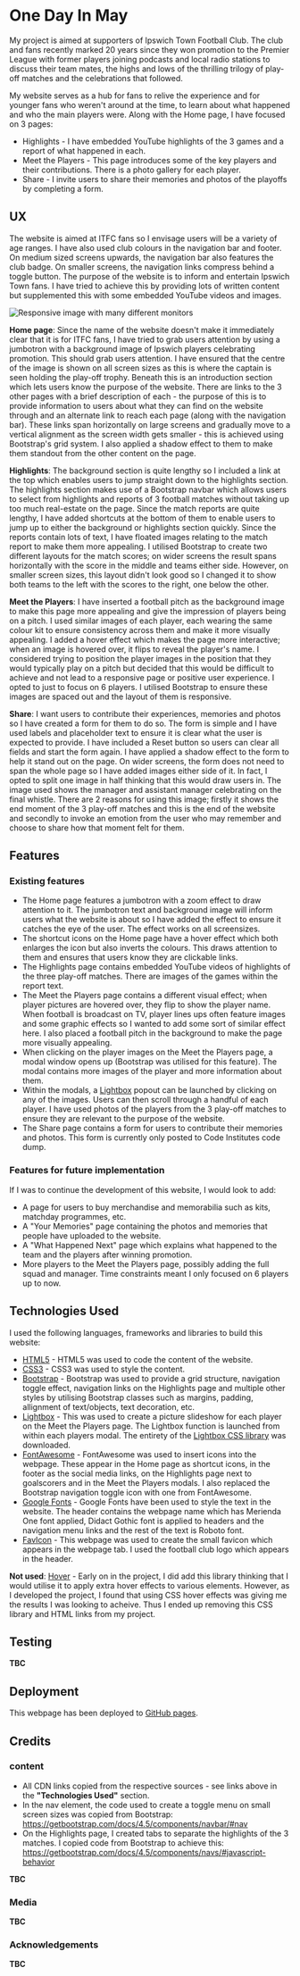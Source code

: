 # One Day In May

My project is aimed at supporters of Ipswich Town Football Club.  The club and fans recently marked 20 years since they won promotion to the Premier League with former players joining podcasts and local radio stations to discuss their team mates, the highs and lows of the thrilling trilogy of play-off matches and the celebrations that followed.

My website serves as a hub for fans to relive the experience and for younger fans who weren't around at the time, to learn about what happened and who the main players were.  Along with the Home page, I have focused on 3 pages:
- Highlights - I have embedded YouTube highlights of the 3 games and a report of what happened in each.
- Meet the Players - This page introduces some of the key players and their contributions.  There is a photo gallery for each player.
- Share - I invite users to share their memories and photos of the playoffs by completing a form.

## UX

The website is aimed at ITFC fans so I envisage users will be a variety of age ranges.  I have also used club colours in the navigation bar and footer.  On medium sized screens upwards, the navigation bar also features the club badge.  On smaller screens, the navigation links compress behind a toggle button.  The purpose of the website is to inform and entertain Ipswich Town fans.  I have tried to achieve this by providing lots of written content but supplemented this with some embedded YouTube videos and images.

![Responsive image with many different monitors](images/responsive.png)

**Home page**:  Since the name of the website doesn't make it immediately clear that it is for ITFC fans, I have tried to grab users attention by using a jumbotron with a background image of Ipswich players celebrating promotion.  This should grab users attention.  I have ensured that the centre of the image is shown on all screen sizes as this is where the captain is seen holding the play-off trophy.  Beneath this is an introduction section which lets users know the purpose of the website.  There are links to the 3 other pages with a brief description of each - the purpose of this is to provide information to users about what they can find on the website through and an alternate link to reach each page (along with the navigation bar).  These links span horizontally on large screens and gradually move to a vertical alignment as the screen width gets smaller - this is achieved using Bootstrap's grid system.  I also applied a shadow effect to them to make them standout from the other content on the page.

**Highlights**:  The background section is quite lengthy so I included a link at the top which enables users to jump straight down to the highlights section.  The highlights section makes use of a Bootstrap navbar which allows users to select from highlights and reports of 3 football matches without taking up too much real-estate on the page.  Since the match reports are quite lengthy, I have added shortcuts at the bottom of them to enable users to jump up to either the background or highlights section quickly.  Since the reports contain lots of text, I have floated images relating to the match report to make them more appealing.  I utilised Bootstrap to create two different layouts for the match scores; on wider screens the result spans horizontally with the score in the middle and teams either side.  However, on smaller screen sizes, this layout didn't look good so I changed it to show both teams to the left with the scores to the right, one below the other.

**Meet the Players**:  I have inserted a football pitch as the background image to make this page more appealing and give the impression of players being on a pitch. I used similar images of each player, each wearing the same colour kit to ensure consistency across them and make it more visually appealing. I added a hover effect which makes the page more interactive; when an image is hovered over, it flips to reveal the player's name.  I considered trying to position the player images in the position that they would typically play on a pitch but decided that this would be difficult to achieve and not lead to a responsive page or positive user experience.  I opted to just to focus on 6 players.  I utilised Bootstrap to ensure these images are spaced out and the layout of them is responsive.

**Share**:  I want users to contribute their experiences, memories and photos so I have created a form for them to do so.  The form is simple and I have used labels and placeholder text to ensure it is clear what the user is expected to provide.  I have included a Reset button so users can clear all fields and start the form again.  I have applied a shadow effect to the form to help it stand out on the page.  On wider screens, the form does not need to span the whole page so I have added images either side of it.  In fact, I opted to split one image in half thinking that this would draw users in.  The image used shows the manager and assistant manager celebrating on the final whistle.  There are 2 reasons for using this image; firstly it shows the end moment of the 3 play-off matches and this is the end of the website and secondly to invoke an emotion from the user who may remember and choose to share how that moment felt for them.

## Features

### Existing features

- The Home page features a jumbotron with a zoom effect to draw attention to it.  The jumbotron text and background image will inform users what the website is about so I have added the effect to ensure it catches the eye of the user.  The effect works on all screensizes.
- The shortcut icons on the Home page have a hover effect which both enlarges the icon but also inverts the colours.  This draws attention to them and ensures that users know they are clickable links.
- The Highlights page contains embedded YouTube videos of highlights of the three play-off matches.  There are images of the games within the report text.
- The Meet the Players page contains a different visual effect; when player pictures are hovered over, they flip to show the player name.  When football is broadcast on TV, player lines ups often feature images and some graphic effects so I wanted to add some sort of similar effect here.  I also placed a football pitch in the background to make the page more visually appealing.
- When clicking on the player images on the Meet the Players page, a modal window opens up (Bootstrap was utilised for this feature).  The modal contains more images of the player and more information about them.
- Within the modals, a [Lightbox](https://www.lokeshdhakar.com/projects/lightbox2/) popout can be launched by clicking on any of the images.  Users can then scroll through a handful of each player.  I have used photos of the players from the 3 play-off matches to ensure they are relevant to the purpose of the website.
- The Share page contains a form for users to contribute their memories and photos.  This form is currently only posted to Code Institutes code dump.

### Features for future implementation

If I was to continue the development of this website, I would look to add:
- A page for users to buy merchandise and memorabilia such as kits, matchday programmes, etc.
- A "Your Memories" page containing the photos and memories that people have uploaded to the website.
- A "What Happened Next" page which explains what happened to the team and the players after winning promotion.
- More players to the Meet the Players page, possibly adding the full squad and manager.  Time constraints meant I only focused on 6 players up to now.

## Technologies Used

I used the following languages, frameworks and libraries to build this website:
- [HTML5](https://en.wikipedia.org/wiki/HTML5) - HTML5 was used to code the content of the website.
- [CSS3](https://en.wikipedia.org/wiki/Cascading_Style_Sheets) - CSS3 was used to style the content.
- [Bootstrap](https://getbootstrap.com/) - Bootstrap was used to provide a grid structure, navigation toggle effect, navigation links on the Highlights page and multiple other styles by utilising Bootstrap classes such as margins, padding, allignment of text/objects, text decoration, etc.
- [Lightbox](https://www.lokeshdhakar.com/projects/lightbox2/) - This was used to create a picture slideshow for each player on the Meet the Players page.  The Lightbox function is launched from within each players modal.  The entirety of the [Lightbox CSS library](assets/css/lightbox.css) was downloaded.
- [FontAwesome](https://fontawesome.com/) - FontAwesome was used to insert icons into the webpage.  These appear in the Home page as shortcut icons, in the footer as the social media links, on the Highlights page next to goalscorers and in the Meet the Players modals.  I also replaced the Bootstrap navigation toggle icon with one from FontAwesome.
- [Google Fonts](https://fonts.google.com/) - Google Fonts have been used to style the text in the website.  The header contains the webpage name which has Merienda One font applied, Didact Gothic font is applied to headers and the navigation menu links and the rest of the text is Roboto font.
- [FavIcon](https://www.favicon-generator.org/) - This webpage was used to create the small favicon which appears in the webpage tab.  I used the football club logo which appears in the header.

**Not used**:  [Hover](https://ianlunn.github.io/Hover/) - Early on in the project, I did add this library thinking that I would utilise it to apply extra hover effects to various elements.  However, as I developed the project, I found that using CSS hover effects was giving me the results I was looking to acheive.  Thus I ended up removing this CSS library and HTML links from my project.

## Testing

**TBC**

## Deployment

This webpage has been deployed to [GitHub pages](https://lukegarnham.github.io/One-Day-In-May-MS1/).

## Credits

### content

- All CDN links copied from the respective sources - see links above in the **"Technologies Used"** section.
- In the nav element, the code used to create a toggle menu on small screen sizes was copied from Bootstrap: https://getbootstrap.com/docs/4.5/components/navbar/#nav
- On the Highlights page, I created tabs to separate the highlights of the 3 matches.  I copied code from Bootstrap to achieve this:  https://getbootstrap.com/docs/4.5/components/navs/#javascript-behavior

**TBC**

### Media

**TBC**

### Acknowledgements

**TBC**